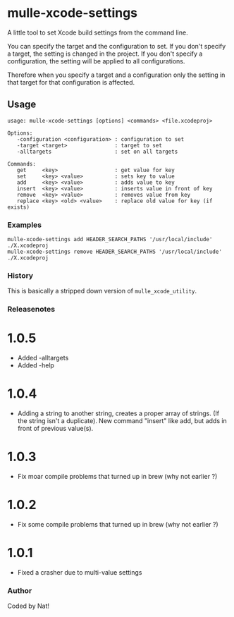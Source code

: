# mulle-xcode-settings

A little tool to set Xcode build settings from the command line.

You can specify the target and the configuration to set. If you don't
specify a target, the setting is changed in the project. If you don't
specify a configuration, the setting will be applied to all configurations.

Therefore when you specify a target and a configuration only the setting in
that target for that configuration is affected.

## Usage

```
usage: mulle-xcode-settings [options] <commands> <file.xcodeproj>

Options:
   -configuration <configuration> : configuration to set
   -target <target>               : target to set
   -alltargets                    : set on all targets

Commands:
   get     <key>                  : get value for key
   set     <key> <value>          : sets key to value
   add     <key> <value>          : adds value to key
   insert  <key> <value>          : inserts value in front of key
   remove  <key> <value>          : removes value from key
   replace <key> <old> <value>    : replace old value for key (if exists)
```

### Examples

```console
mulle-xcode-settings add HEADER_SEARCH_PATHS '/usr/local/include' ./X.xcodeproj
mulle-xcode-settings remove HEADER_SEARCH_PATHS '/usr/local/include' ./X.xcodeproj
```


### History

This is basically a stripped down version of `mulle_xcode_utility`.

### Releasenotes

1.0.5
=====

* Added -alltargets
* Added -help


1.0.4
=====

* Adding a string to another string, creates a proper array of strings.
        (If the string isn't a duplicate).
        New command "insert" like add, but adds in front of previous value(s).

1.0.3
=====

* Fix moar compile problems that turned up in brew (why not earlier ?)

1.0.2
=====

* Fix some compile problems that turned up in brew (why not earlier ?)

1.0.1
=====

* Fixed a crasher due to multi-value settings


### Author

Coded by Nat!
